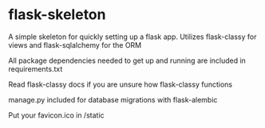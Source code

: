 flask-skeleton
==============

A simple skeleton for quickly setting up a flask app. Utilizes flask-classy for views and flask-sqlalchemy for the ORM

All package dependencies needed to get up and running are included in requirements.txt

Read flask-classy docs if you are unsure how flask-classy functions

manage.py included for database migrations with flask-alembic

Put your favicon.ico in /static
